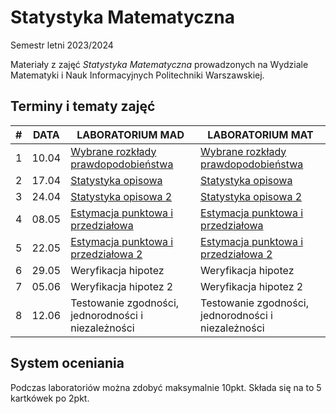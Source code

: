 # Statystyka Matematyczna 
Semestr letni 2023/2024 

Materiały z zajęć *Statystyka Matematyczna* prowadzonych na Wydziale Matematyki i Nauk Informacyjnych Politechniki Warszawskiej.

## Terminy i tematy zajęć
| # | DATA | LABORATORIUM MAD | LABORATORIUM MAT |
|------------|------------|------------|------------|
| 1 | 10.04 | [Wybrane rozkłady prawdopodobieństwa](https://github.com/antonichudy/MathematicalStatistics_2024L/tree/main/MAD/Lab1) | [Wybrane rozkłady prawdopodobieństwa](https://github.com/antonichudy/MathematicalStatistics_2024L/tree/main/MAT/Lab1) |
| 2 | 17.04 | [Statystyka opisowa](https://github.com/antonichudy/MathematicalStatistics_2024L/tree/main/MAD/Lab2) | [Statystyka opisowa](https://github.com/antonichudy/MathematicalStatistics_2024L/tree/main/MAT/Lab2) |
| 3 | 24.04 | [Statystyka opisowa 2](https://github.com/antonichudy/MathematicalStatistics_2024L/tree/main/MAD/Lab3) | [Statystyka opisowa 2](https://github.com/antonichudy/MathematicalStatistics_2024L/tree/main/MAT/Lab3) |
| 4 | 08.05 | [Estymacja punktowa i przedziałowa](https://github.com/antonichudy/MathematicalStatistics_2024L/tree/main/MAD/Lab4) | [Estymacja punktowa i przedziałowa](https://github.com/antonichudy/MathematicalStatistics_2024L/tree/main/MAT/Lab4) |
| 5 | 22.05 | [Estymacja punktowa i przedziałowa 2](https://github.com/antonichudy/MathematicalStatistics_2024L/tree/main/MAD/Lab5) | [Estymacja punktowa i przedziałowa 2](https://github.com/antonichudy/MathematicalStatistics_2024L/tree/main/MAT/Lab5)|
| 6 | 29.05 | Weryfikacja hipotez | Weryfikacja hipotez |
| 7 | 05.06 | Weryfikacja hipotez 2 | Weryfikacja hipotez 2 |
| 8 | 12.06 | Testowanie zgodności, jednorodności i niezależności | Testowanie zgodności, jednorodności i niezależności |

## System oceniania 
Podczas laboratoriów można zdobyć maksymalnie 10pkt. Składa się na to 5 kartkówek po 2pkt. 







